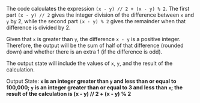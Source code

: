 The code calculates the expression `(x - y) // 2 + (x - y) % 2`. The first part `(x - y) // 2` gives the integer division of the difference between `x` and `y` by 2, while the second part `(x - y) % 2` gives the remainder when that difference is divided by 2.

Given that `x` is greater than `y`, the difference `x - y` is a positive integer. Therefore, the output will be the sum of half of that difference (rounded down) and whether there is an extra 1 (if the difference is odd).

The output state will include the values of `x`, `y`, and the result of the calculation. 

Output State: **`x` is an integer greater than `y` and less than or equal to 100,000; `y` is an integer greater than or equal to 3 and less than `x`; the result of the calculation is (x - y) // 2 + (x - y) % 2**